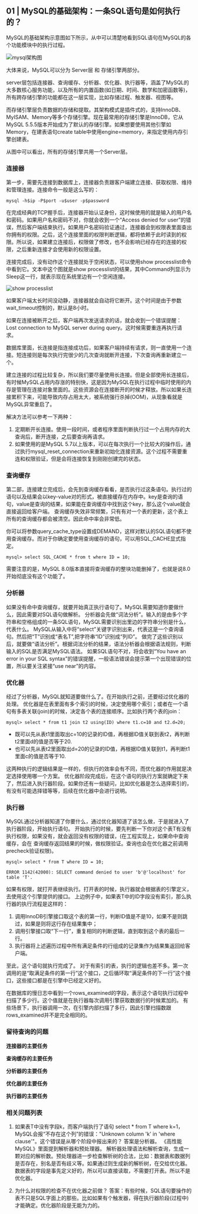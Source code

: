 ## 01 | MySQL的基础架构：一条SQL语句是如何执行的？

MySQL的基础架构示意图如下所示，从中可以清楚地看到SQL语句在MySQL的各个功能模块中的执行过程。

![mysql架构图](https://static001.geekbang.org/resource/image/0d/d9/0d2070e8f84c4801adbfa03bda1f98d9.png)

大体来说，MySQL可以分为 Server层 和 存储引擎两部分。

server层包括连接器、查询缓存、分析器、优化器、执行器等，涵盖了MySQL的大多数核心服务功能，以及所有的内置函数(如日期、时间、数学和加密函数等)，所有跨存储引擎的功能都在这一层实现，比如存储过程、触发器、视图等。

而存储引擎层负责数据的存储和提取。其架构模式是插件式的，支持InnoDB、MyISAM、Memory等多个存储引擎。现在最常用的存储引擎是InnoDB，它从MySQL 5.5.5版本开始成为了默认的存储引擎。如果想要使用其他引擎如Memory，在建表语句create table中使用engine=memory，来指定使用内存引擎创建表。

从图中可以看出，所有的存储引擎共用一个Server层。

### 连接器
第一步，需要先连接到数据库上，连接器负责跟客户端建立连接、获取权限、维持和管理连接。连接命令一般是这么写的：
```mysql
mysql -h$ip -P$port -u$user -p$password
```
在完成经典的TCP握手后，连接器开始认证身份，这时候使用的就是输入的用户名和密码。如果用户名和密码不对，你就会收到一个“Access denied for user”的错误，然后客户端结束执行。如果用户名密码验证通过，连接器会到权限表里面查出你拥有的权限。之后，这个连接里面的权限判断逻辑，都将依赖于此时读到的权限。所以说，如果建立连接后，权限做了修改，也不会影响已经存在的连接的权限，之后重新连接才会使用新的权限设置。

连接完成后，没有动作这个连接就处于空闲状态，可以使用show processlist命令中看到它。文本中这个图就是show processlist的结果，其中Command列显示为Sleep这一行，就表示现在系统里边有一个空闲连接。

![show processlist](https://static001.geekbang.org/resource/image/f2/ed/f2da4aa3a672d48ec05df97b9f992fed.png)

如果客户端太长时间没动静，连接器就会自动将它断开。这个时间是由于参数wait_timeout控制的，默认是8小时。

如果在连接被断开之后，客户端再次发送请求的话，就会收到一个错误提醒：Lost connection to MySQL server during query。这时候需要重连再执行请求。

数据库里面，长连接是指连接成功后，如果客户端持续有请求，则一直使用一个连接。短连接则是每次执行完很少的几次查询就断开连接，下次查询再重新建立一个。

建立连接的过程比较复杂，所以我们要尽量使用长连接。但是全部使用长连接后，有时候MySQL占用内存涨的特别快，这是因为MySQL在执行过程中临时使用的内存是管理在连接对象里面的。这些资源会在连接断开的时候才释放。所以如果长连接累积下来，可能导致内存占用太大，被系统强行杀掉(OOM)，从现象看就是MySQL异常重启了。

解决方法可以参考一下两种：
1. 定期断开长连接。使用一段时间，或者程序里面判断执行过一个占用内存的大查询后，断开连接，之后要查询再请求。
2. 如果使用的是MySQL 5.7以上版本，可以在每次执行一个比较大的操作后，通过执行mysql_reset_connection来重新初始化连接资源。这个过程不需要重连和权限验证，但是会将连接恢复到刚刚创建完的状态。

### 查询缓存
第二部，连接建立完成后，会先到查询缓存看看，是否执行过这条语句。执行过的语句以及结果会以key-value对的形式，被直接缓存在内存中。key是查询的语句，value是查询的结果，如果能在查询缓存中找到这个key，那么这个value就会直接返回给客户端。
查询缓存失效非常频繁，只有有对一个表的更新，这个表上所有的查询缓存都会被清空。因此命中率会非常低。

你可以将参数query_cache_type设置成DEMAND，这样对默认的SQL语句都不使用查询缓存。而对于你确定要使用查询缓存的语句，可以用SQL_CACHE显式指定。
```mysql
mysql> select SQL_CACHE * from t where ID = 10;
```
需要注意的是，MySQL 8.0版本直接将查询缓存的整块功能删掉了，也就是说8.0开始彻底没有这个功能了。

### 分析器
如果没有命中查询缓存，就要开始真正执行语句了。MySQL需要知道你要做什么，因此需要对SQL语句做解析。
分析器会先做“词法分析”。输入的是由多个字符串和空格组成的一条SQL语句，MySQL需要识别出里边的字符串分别是什么，代表什么。
MySQL从输入中将“select”关键字识别出来，代表这是一个查询语句。然后把“T”识别成“表名T”,把字符串“ID”识别成“列ID”。
做完了这些识别以后，就要做“语法分析”。根据词法分析的结果，语法分析器会根据语法规则，判断输入的SQL是否满足MySQL语法。
如果SQL语句不对，将会收到“You have an error in your SQL syntax”的错误提醒，一般语法错误会提示第一个出现错误的位置，所以要关注紧接“use near”的内容。

### 优化器
经过了分析器，MySQL就知道要做什么了。在开始执行之前，还要经过优化器的处理。
优化器是在表里面有多个索引的时候，决定使用哪个索引；或者在一个语句有多表关联(join)的时候，决定各个表的连接顺序。比如执行两个表的join：
```mysql
mysql> select * from t1 join t2 using(ID) where t1.c=10 and t2.d=20;
```
- 既可以先从表t1里面取出c=10的记录的ID值，再根据ID值关联到表t2，再判断t2里面d的值是否等于20.
- 也可以先从表t2里面取出d=20的记录的ID值，再根据ID值关联到t1，再判断t1里面c的值是否等于10.

这两种执行的逻辑结果是一样的，但执行的效率会有不同，而优化器的作用就是决定选择使用哪一个方案。
优化器阶段完成后，在这个语句的执行方案就确定下来了，然后进入执行器阶段。如果你还有一些疑问，比如优化器是怎么选择索引的，有没有可能选择错等等，后续在优化器中会进行说明。

### 执行器
MySQL通过分析器知道了你要什么，通过优化器知道了该怎么做，于是就进入了执行器阶段，开始执行语句。
开始执行的时候，要先判断一下你对这个表T有没有执行权限，如果没有，就会返回没有权限的错误，(在工程实现上，如果命中查询缓存，会在 查询缓存返回结果的时候，做权限验证。查询也会在优化器之前调用precheck验证权限)。
```mysql
mysql> select * from T where ID = 10;

ERROR 1142(42000): SELECT command denied to user 'b'@'localhost' for table 'T'.
```
如果有权限，就打开表继续执行。打开表的时候，执行器就会根据表的引擎定义，去使用这个引擎提供的接口。
上边例子中，如果表T中的ID字段没有索引，那么执行器的执行流程是这样的：
1. 调用InnoDB引擎接口取这个表的第一行，判断ID值是不是10，如果不是则跳过，如果是则将这行存在结果集中；
2. 调用引擎接口取“下一行”，重复相同的判断逻辑，直到取到这个表的最后一行。
3. 执行器将上述遍历过程中所有满足条件的行组成的记录集作为结果集返回给客户端。

至此，这个语句就执行完成了。
对于有索引的表，执行的逻辑也差不多。第一次调用的是“取满足条件的第一行”这个接口，之后循环取“满足条件的下一行”这个接口，这些接口都是在引擎中已经定义好的。

在数据库的慢日志中看到一个rows_examined的字段，表示这个语句执行过程中扫描了多少行。这个值就是在执行器每次调用引擎获取数据行的时候累加的。
有些场景下，执行器调用一次，在引擎内部扫描了多行，因此引擎扫描数跟rows_examined并不是完全相同的。

### 留待查询的问题
**连接器的主要任务**

**查询缓存的主要任务**

**分析器的主要任务**

**优化器的主要任务**

**执行器的主要任务**


### 相关问题列表
1. 如果表T中没有字段k，而客户端执行了语句 select * from T where k=1，MySQL会报“不存在这个列”的错误："Unknown column 'k' in 'where clause'"。这个错误是从哪个阶段中报出来的？
答案是分析器。
《高性能MySQL》里面提到解析器和预处理器。
解析器处理语法和解析查询，生成一颗对应的解析数。预处理器进一步检查解析树的合法，比如：数据表和数据列是否存在，别名是否有歧义等。如果通过则生成新的解析树，在交给优化器。
数据表的字段是事先定义好的，所以可以直接读取，不需要打开表。所以不是优化器。

2. 为什么对权限的检查不在优化器之前做？
答案：有些时候，SQL语句要操作的表不只是SQL字面上的那些。比如如果有个触发器，得在执行器阶段(过程中)才能确定。优化器阶段是无能为力的。
